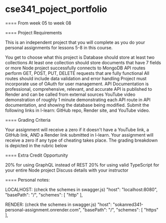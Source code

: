 # cse341_poject_portfolio

====
From week 05 to week 08

====
Project Requirements

This is an independent project that you will complete
as you do your personal assignments for lessons 5-8 in this course.

You get to choose what this project is
Database should store at least two collections
At least one collection should store documents that have 7 fields or more
Node project successfully connects to MongoDB
API routes perform GET, POST, PUT, DELETE requests that are fully functional
All routes should include data validation and error handling
Project must incorporate use of OAuth for user management.
API Documentation is professional, comprehensive, relevant, and accurate
API is published to Render and can be called from external sources
YouTube video demonstration of roughly 1 minute demonstrating each API route in API documentation,
and showing the database being modified.
Submit the following links in I-learn: GitHub repo, Render site, and YouTube video.

====
Grading Criteria

Your assignment will receive a zero if it doesn't have a YouTube link, a GitHub link, AND a Render link submitted in I-learn.
Your assignment will receive a zero if any type of cheating takes place.
The grading breakdown is depicted in the rubric below

==== 
Extra Credit Opportunity

20% for using GraphQL instead of REST
20% for using valid TypeScript for your entire Node project
Discuss details with your instructor

====
Personal notes:

LOCALHOST: (check the schemes in swagger.js) 
"host": "localhost:8080", 
"basePath": "/", "schemes": [ "http" ],

RENDER: (check the schemes in swagger.js) 
"host": "sokanred341-personal-assignment.onrender.com", 
"basePath": "/", "schemes": [ "https" ],
